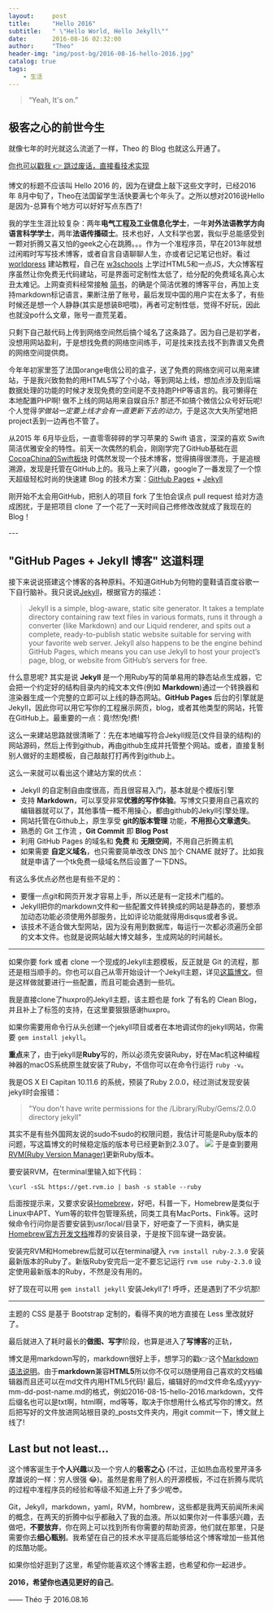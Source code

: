 ```yaml
---
layout:     post
title:      "Hello 2016"
subtitle:   " \"Hello World, Hello Jekyll\""
date:       2016-08-16 02:32:00
author:     "Theo"
header-img: "img/post-bg/2016-08-16-hello-2016.jpg"
catalog: true
tags:
    - 生活
---
```


> “Yeah, It's on.”

## 极客之心的前世今生

就像七年的时光就这么流逝了一样，Theo 的 Blog 也就这么开通了。

[你也可以戳我 👉 跳过废话，直接看技术实现](#build) 

博文的标题不应该叫 Hello 2016 的，因为在键盘上敲下这些文字时，已经2016 年 8月中旬了，Theo在法国留学生活快要满七个年头了。之所以想对2016说Hello是因为-总算有个地方可以好好写点东西了!

我的学生生涯比较复杂：两年**电气工程及工业信息化学士**，一年**对外法语教学方向语言科学学士**，两年**法语传播硕士**。技术也好，人文科学也罢，我似乎总能感受到一颗对折腾又喜又怕的geek之心在跳腾。。。作为一个准程序员，早在2013年就想过闲暇时写写技术博客，或者自言自语聊聊人生，亦或者记记笔记也好。看过 [worldpress](http://www.wordpress.com) 建站教程，自己在 [w3schools](http://www.w3schools.com) 上学过HTML5和一点JS，大众博客程序虽然让你免费无代码建站，可是界面可定制性太低了，给分配的免费域名真心太丑太难记。上网查资料经常接触 [简书](http://www.jianshu.com)，的确是个简洁优雅的博客平台，再加上支持markdown标记语言，果断注册了账号，最后发现中国的用户实在太多了，有些时候还是想一个人静静(其实是想装B吧喂)，再者可定制性低，觉得不好玩，因此也就没po什么文章，账号一直荒芜着。

只剩下自己敲代码上传到网络空间然后搞个域名了这条路了。因为自己是初学者，没想用网站盈利，于是想找免费的网络空间练手，可是找来找去找不到靠谱又免费的网络空间提供商。

今年年初家里签了法国orange电信公司的盒子，送了免费的网络空间可以用来建站，于是我兴致勃勃的用HTML5写了个小站，等到网站上线，想加点涉及到后端数据处理的功能的时候才发现免费的空间是不支持跑PHP等语言的。我可懒得在本地配置PHP啊! 做不上线的网站用来自娱自乐? 那还不如搞个微信公众号好玩呢! 个人觉得*学做站一定要上线才会有一直更新下去的动力*，于是这次大失所望地把project丢到一边再也不管了。 

从2015 年 6月毕业后，一直零零碎碎的学习苹果的 Swift 语言，深深的喜欢 Swift 简洁优雅安全的特性。前天一次偶然的机会，刚刚学完了GitHub基础在逛 [CocoaChina的Swift板块](http://www.cocoachina.com/swift) 时偶然发现一个技术博客，觉得搞得很漂亮，于是追根溯源，发现是托管在GitHub上的。我马上来了兴趣，google了一番发现了一个惊天超级轻松时尚的快速建 Blog 的技术方案：[GitHub Pages](https://pages.github.com/) + [Jekyll](http://jekyllrb.com/)

刚开始不太会用GitHub，把别人的项目 fork 了生怕会误点 pull request 给对方造成困扰，于是把项目 clone 了一个花了一天时间自己修修改改就成了我现在的 Blog！

<p id = "build"></p>
---

## "GitHub Pages + Jekyll 博客" 这道料理

接下来说说搭建这个博客的各种原料。不知道GitHub为何物的童鞋请百度谷歌一下自行脑补。我只说说[Jekyll](http://jekyllrb.com/)，根据官方的描述：

> Jekyll is a simple, blog-aware, static site generator. It takes a template directory containing raw text files in various formats, runs it through a converter (like Markdown) and our Liquid renderer, and spits out a complete, ready-to-publish static website suitable for serving with your favorite web server. Jekyll also happens to be the engine behind GitHub Pages, which means you can use Jekyll to host your project’s page, blog, or website from GitHub’s servers for free.

什么意思呢? 其实是说 **Jekyll** 是一个用Ruby写的简单易用的静态站点生成器，它会把一个约定好的结构目录内的纯文本文件(例如 **Markdown**)通过一个转换器和渲染器生成一个完整的立即可以上线的静态网站。**GitHub Pages** 后台的引擎就是Jekyll，因此你可以用它写你的工程展示网页，blog，或者其他类型的网站，托管在GitHub上。最重要的一点：竟!然!免!费!

这么一来建站思路就很清晰了：先在本地编写符合Jekyll规范(文件目录的结构)的网站源码，然后上传到github，再由github生成并托管整个网站。或者，直接复制别人做好的主题模板，自己敲敲打打再传到github上。

这么一来就可以看出这个建站方案的优点：

* Jekyll 的自定制自由度很高，而且很容易入门，基本就是个模版引擎
* 支持 **Markdown**，可以享受非常**优雅的写作体验**。写博文只要用自己喜欢的编辑器就可以了，其他事情一概不用操心，都由github的Jekyll引擎处理。
* 网站托管在Github上，原生享受 **git的版本管理** 功能，**不用担心文章遗失**。
* 熟悉的 Git 工作流 ，**Git Commit** 即 **Blog Post**
* 利用 GitHub Pages 的域名和 **免费** 和 **无限空间**，不用自己折腾主机
* 如果需要 **自定义域名**，也只需要简单改改 DNS 加个 CNAME 就好了。比如我就是申请了一个tk免费一级域名然后设置了一下DNS。 

有这么多优点必然也是有些不足的：

* 要懂一点git和网页开发才容易上手，所以还是有一定技术门槛的。
* Jekyll把你的markdown文件和一些配置文件转换成的网站是静态的，要想添加动态功能必须使用外部服务，比如评论功能就得用disqus或者多说。
* 该技术不适合做大型网站，因为没有用到数据库，每运行一次都必须遍历全部的文本文件。也就是说网站越大博文越多，生成网站的时间越长。

---

如果你要 fork 或者 clone 一个现成的Jekyll主题模板，反正就是 Git 的流程，那还是相当顺手的。你也可以自己从零开始设计一个Jekyll主题，详见[这篇博文](http://www.ruanyifeng.com/blog/2012/08/blogging_with_jekyll.html)。但是这样做就要进行一些配置，而且可能会遇到一些坑。

我是直接clone了huxpro的Jekyll主题，该主题也是 fork 了有名的 Clean Blog，并且补上了标签的支持，在这里要狠狠感谢huxpro。

如果你需要用命令行从头创建一个jekyll项目或者在本地调试你的jekyll网站，你需要 `gem install jekyll`。

**重点**来了，由于jekyll是**Ruby**写的，所以必须先安装Ruby，好在Mac机这种编程神器的macOS系统原生就安装了Ruby，不信你可以在命令行运行 `ruby -v`。

我是OS X EI Capitan 10.11.6 的系统，预装了Ruby 2.0.0，经过测试发现安装jekyll时会报错：

> "You don't have write permissions for the /Library/Ruby/Gems/2.0.0 directory jekyll"

其实不是有些外国网友说的sudo不sudo的权限问题，我估计可能是Ruby版本的问题，写这篇博文的时候稳定版的版本号已经更新到2.3.0了。
![](http://theowu.tk/img/in-post/ruby-version.jpg)
于是查到要用[RVM(Ruby Version Manager)](https://rvm.io/rvm/install)更新Ruby版本。

要安装RVM，在terminal里输入如下代码：

	\curl -sSL https://get.rvm.io | bash -s stable --ruby

后面按提示来，又要求安装[Homebrew](http://brew.sh/index_zh-cn.html)，好吧，科普一下，Homebrew是类似于Linux中APT、Yum等的软件包管理系统，同类工具有MacPorts、Fink等。这时候命令行问你是否要安装到usr/local/目录下，好吧查了一下资料，确实是[Homebrew官方开发文档](https://github.com/Homebrew/brew/blob/master/share/doc/homebrew/Installation.md)推荐的安装目录，于是按下回车键一路安装。

安装完RVM和Homebrew后就可以在terminal键入 `rvm install ruby-2.3.0` 安装最新版本的Ruby了。新版Ruby安完后一定不要忘记运行 `rvm use ruby-2.3.0` 设定使用最新版本的Ruby，不然是没有用的。

好了现在可以用 `gem install jekyll` 安装Jekyll了! 呼呼，还是遇到了不少坑那!

---

主题的 CSS 是基于 Bootstrap 定制的，看得不爽的地方直接在 Less 里改就好了。

最后就进入了耗时最长的**做图、写字**阶段，也算是进入了**写博客**的正轨，

博文是用markdown写的，markdown很好上手，想学习的戳👉这个[Markdown语法说明](http://wowubuntu.com/markdown/#philosophy)。由于**markdown**兼容**HTML5**所以你不仅可以随便用自己喜欢的文档编辑器而且还可以在md文件内用HTML5代码! 最后，编辑好的md文件命名成yyyy-mm-dd-post-name.md的格式，例如2016-08-15-hello-2016.markdown，文件后缀名也可以是txt啊，html啊，md等等，取决于你想用什么格式写你的博文。然后把写好的文件放进网站根目录的_posts文件夹内，用git commit一下，博文就上线了!

## Last but not least...

这个博客诞生于**个人兴趣**以及一个穷人的**极客之心** (不过，正如热血高校里芹泽多摩雄说的一样：穷人很强 😂)。虽然是套用了别人的开源模板，不过在折腾与爬坑的过程中准程序员的经验和等级不知道上升了多少呢😎。

Git，Jekyll，markdown，yaml，RVM，hombrew，这些都是我两天前闻所未闻的概念，在两天的折腾中似乎都融入了我的血液。所以如果你对一件事感兴趣，去做吧，**不要放弃**，你在网上可以找到所有你需要的帮助资源，他们就在那里，只是需要你去**细心甄别**。我希望在自己的技术水平提高后能够给这个博客增加一些其他的炫酷功能。

如果你恰好逛到了这里，希望你能喜欢这个博客主题，也希望和你一起进步。

**2016，希望你也遇见更好的自己**。

—— Théo 于 2016.08.16


